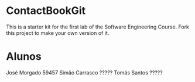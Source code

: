 # ContactBookGit
This is a starter kit for the first lab of the Software Engineering Course.
Fork this project to make your own version of it.

# Alunos
José Morgado 59457
Simão Carrasco ?????
Tomás Santos ?????
